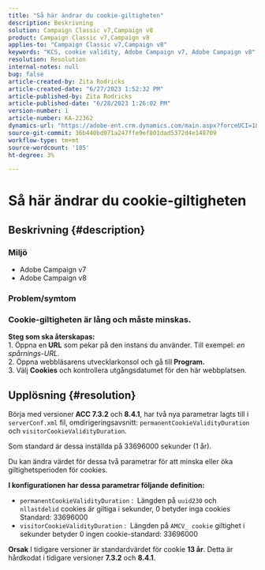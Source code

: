 ```yaml
---
title: "Så här ändrar du cookie-giltigheten"
description: Beskrivning
solution: Campaign Classic v7,Campaign v8
product: Campaign Classic v7,Campaign v8
applies-to: "Campaign Classic v7,Campaign v8"
keywords: "KCS, cookie validity, Adobe Campaign v7, Adobe Campaign v8"
resolution: Resolution
internal-notes: null
bug: false
article-created-by: Zita Rodricks
article-created-date: "6/27/2023 1:52:32 PM"
article-published-by: Zita Rodricks
article-published-date: "6/28/2023 1:26:02 PM"
version-number: 1
article-number: KA-22362
dynamics-url: "https://adobe-ent.crm.dynamics.com/main.aspx?forceUCI=1&pagetype=entityrecord&etn=knowledgearticle&id=b31e3fd7-f114-ee11-8f6e-6045bd006704"
source-git-commit: 36b440bd971a247ffe9ef801dad5372d4e148709
workflow-type: tm+mt
source-wordcount: '185'
ht-degree: 3%

---
```


# Så här ändrar du cookie-giltigheten

## Beskrivning {#description}


### Miljö

- Adobe Campaign v7
- Adobe Campaign v8


### Problem/symtom

### Cookie-giltigheten är lång och måste minskas.

<b>Steg som ska återskapas:</b>
<br>1. Öppna en<b> URL</b> som pekar på den instans du använder. Till exempel: *en spårnings-URL.*
<br>2. Öppna webbläsarens utvecklarkonsol och gå till<b> Program.</b>
<br>3. Välj <b>Cookies</b> och kontrollera utgångsdatumet för den här webbplatsen.










## Upplösning {#resolution}


Börja med versioner<b> ACC 7.3.2</b> och<b> 8.4.1</b>, har två nya parametrar lagts till i `serverConf.xml` fil, omdirigeringsavsnitt:
`permanentCookieValidityDuration` och `visitorCookieValidityDuration`.

Som standard är dessa inställda på 33696000 sekunder (1 år).

Du kan ändra värdet för dessa två parametrar för att minska eller öka giltighetsperioden för cookies. 

<b>I konfigurationen har dessa parametrar följande definition:</b>

- `permanentCookieValidityDuration` :  Längden på `uuid230` och `nllastdelid` cookies är giltiga i sekunder, 0 betyder inga cookies Standard: 33696000
- `visitorCookieValidityDuration` :  Längden på `AMCV_ cookie` giltighet i sekunder betyder 0 ingen cookie-standard: 33696000



<b>Orsak</b>
I tidigare versioner är standardvärdet för cookie <b>13 år</b>. Detta är hårdkodat i tidigare versioner <b>7.3.2</b> och <b>8.4.1</b>.
